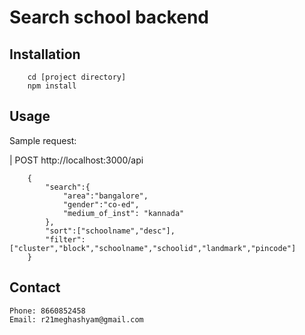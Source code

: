 # Search school backend

## Installation

```
    cd [project directory]
    npm install
```
## Usage
Sample request:

|   POST http://localhost:3000/api
```
    {
        "search":{
            "area":"bangalore",
            "gender":"co-ed",
            "medium_of_inst": "kannada"
        },
        "sort":["schoolname","desc"],
        "filter":["cluster","block","schoolname","schoolid","landmark","pincode"]
    }
```


## Contact
    Phone: 8660852458
    Email: r21meghashyam@gmail.com
